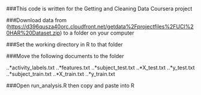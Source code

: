 ###This code is written for the Getting and Cleaning Data Coursera project

###Download data from (https://d396qusza40orc.cloudfront.net/getdata%2Fprojectfiles%2FUCI%20HAR%20Dataset.zip) to a folder on your computer

###Set the working directory in R to that folder
    
###Move the following documents to the folder

..*activity_labels.txt
..*features.txt
..*subject_test.txt
..*X_test.txt
..*y_test.txt
..*subject_train.txt
..*X_train.txt
..*y_train.txt

###Open run_analysis.R then copy and paste into R
